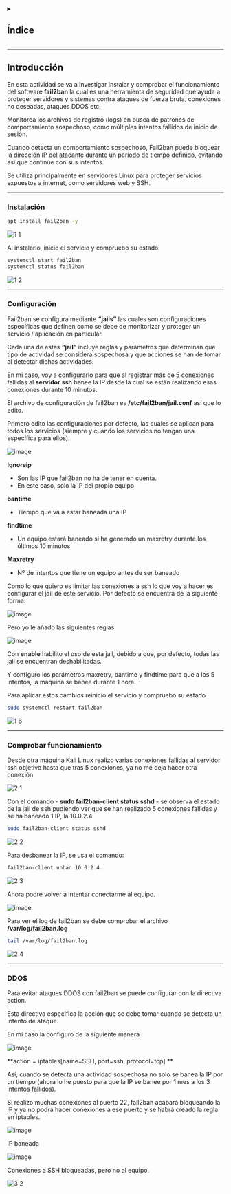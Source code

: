 <details>
  <summary><h2>Índice</h2></summary>
  
 - [Introducción](#introducción)
 - [Instalación](#instalación)
 - [Configuración](#configuración)
 - [Comprobar funcionamiento](#comprobar-funcionamiento)
 - [DDOS](#ddos)
</details>

---

## Introducción

En esta actividad se va a investigar instalar y comprobar el funcionamiento del software **fail2ban** la cual es una herramienta de seguridad que ayuda a proteger servidores y sistemas contra ataques de fuerza bruta, conexiones no deseadas, ataques DDOS etc.

Monitorea los archivos de registro (logs) en busca de patrones de comportamiento sospechoso, como múltiples intentos fallidos de inicio de sesión. 


Cuando detecta un comportamiento sospechoso, Fail2ban puede bloquear la dirección IP del atacante durante un período de tiempo definido, evitando así que continúe con sus intentos. 

Se utiliza principalmente en servidores Linux para proteger servicios expuestos a internet, como servidores web y SSH. 

---

### Instalación

```bash
apt install fail2ban -y
```

![1 1](https://github.com/user-attachments/assets/933cb6aa-6683-4277-a06d-dcefd945918d)

Al instalarlo, inicio el servicio y compruebo su estado:

```bash
systemctl start fail2ban
systemctl status fail2ban
```

![1 2](https://github.com/user-attachments/assets/4d34aa07-3f74-4290-8a7c-259881636b24)

---

### Configuración

Fail2ban se configura mediante **“jails”** las cuales son configuraciones específicas que definen como se debe de monitorizar y proteger un servicio / aplicación en particular. 


Cada una de estas **“jail”** incluye reglas y parámetros que determinan que tipo de actividad se considera sospechosa  y que acciones se han de tomar al detectar dichas actividades. 

En mi caso, voy a configurarlo para que al registrar más de 5 conexiones fallidas al **servidor ssh** banee la IP desde la cual se están realizando esas conexiones durante 10 minutos. 

El archivo de configuración de fail2ban es **/etc/fail2ban/jail.conf** así que lo edito. 

Primero edito las configuraciones por defecto, las cuales se aplican para todos los servicios (siempre y cuando los servicios no tengan una específica para ellos). 

![image](https://github.com/user-attachments/assets/3dc54961-67d7-4be6-ad6c-52982315fe9f)

**Ignoreip**

- Son las IP que fail2ban no ha de tener en cuenta.
- En este caso, solo la IP del propio equipo

**bantime**

- Tiempo que va a estar baneada una IP  

**findtime**

- Un equipo estará baneado si ha generado un maxretry durante los últimos 10 minutos

**Maxretry**

- Nº de intentos que tiene un equipo antes de ser baneado

Como lo que quiero es limitar las conexiones a ssh lo que voy a hacer es configurar el jail de este servicio. 
Por defecto se encuentra de la siguiente forma:

![image](https://github.com/user-attachments/assets/85d7d21a-6c2d-4b9e-b01b-693a1a6d8a7f)

Pero yo le añado las siguientes reglas: 

![image](https://github.com/user-attachments/assets/0031baf0-3fb4-406c-81fa-16c4e9217f91)

Con **enable** habilito el uso de esta jail, debido a que, por defecto, todas las jail se encuentran deshabilitadas.

Y configuro los parámetros maxretry, bantime y findtime para que a los 5 intentos, la máquina se banee durante 1 hora.

Para aplicar estos cambios reinicio el servicio y compruebo su estado. 

```bash
sudo systemctl restart fail2ban
```

![1 6](https://github.com/user-attachments/assets/30123ef4-be6f-47e6-abcb-b5ab12cf7274)

---

### Comprobar funcionamiento

Desde otra máquina Kali Linux realizo varias conexiones fallidas al servidor ssh objetivo hasta que tras 5 conexiones, ya no me deja hacer otra conexión

![2 1](https://github.com/user-attachments/assets/db2f75ed-ecb2-4469-84a3-24b4e7bd788e)

Con el comando - **sudo fail2ban-client status sshd** - se observa el estado de la jail de ssh pudiendo ver que se han realizado 5 conexiones fallidas y se ha baneado 1 IP, la 10.0.2.4. 

```bash
sudo fail2ban-client status sshd
```

![2 2](https://github.com/user-attachments/assets/97a0fd68-50eb-4659-b1cf-7589dff8763c)

Para desbanear la IP, se usa el comando:

```bash
fail2ban-client unban 10.0.2.4.
```

![2 3](https://github.com/user-attachments/assets/dfd3fef2-3db5-43e0-b816-3a41a93f986a)

Ahora podré volver a intentar conectarme al equipo. 

![image](https://github.com/user-attachments/assets/b103a004-b537-480d-ac9c-7c587ab73cdf)

Para ver el log de fail2ban se debe comprobar el archivo **/var/log/fail2ban.log**


```bash
tail /var/log/fail2ban.log
```

![2 4](https://github.com/user-attachments/assets/e0320f3b-642a-42c9-be32-7325779d3163)

---

### DDOS

Para evitar ataques DDOS con fail2ban se puede configurar con la directiva action. 

Esta directiva especifica la acción que se debe tomar cuando se detecta un intento de ataque. 

En  mi caso la configuro de la siguiente manera

![image](https://github.com/user-attachments/assets/b38379e0-a1b8-48c3-a4de-3d6dcd6c59dc)

**action = iptables[name=SSH, port=ssh, protocol=tcp] **

Así, cuando se detecta una actividad sospechosa no solo se banea la IP por un tiempo (ahora lo he puesto para que la IP se banee por 1 mes a los 3 intentos fallidos). 

Si realizo muchas conexiones al puerto 22, fail2ban acabará bloqueando la IP y ya no podrá hacer conexiones a ese puerto y se habrá creado la regla en iptables. 

![image](https://github.com/user-attachments/assets/276961bd-19fb-4e28-bf57-1c9a90fa7c0e)

IP baneada

![image](https://github.com/user-attachments/assets/a7b8f6e1-e547-4010-a974-7df397db1371)

Conexiones a SSH bloqueadas, pero no al equipo.

![3 2](https://github.com/user-attachments/assets/a5afba21-5666-4d06-969b-8d438b3aadfa)













